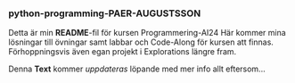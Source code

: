 ### python-programming-PAER-AUGUSTSSON
Detta är min **README**-fil för kursen Programmering-AI24
Här kommer mina lösningar till övningar samt labbar och Code-Along för kursen att finnas. Förhoppningsvis även egan projekt i Explorations längre fram.
    
Denna **Text** kommer _uppdateras_ löpande med mer info allt eftersom...

